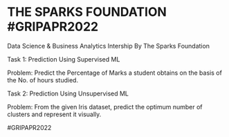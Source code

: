 # THE SPARKS FOUNDATION \#GRIPAPR2022

Data Science & Business Analytics Intership By The Sparks Foundation

Task 1: Prediction Using Supervised ML

Problem: Predict the Percentage of Marks a student obtains on the basis of the No. of hours studied.

Task 2: Prediction Using Unsupervised ML

Problem:  From the given Iris dataset, predict the optimum number of clusters and represent it visually.

#GRIPAPR2022






